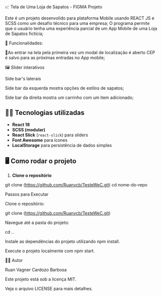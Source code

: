 📈 Tela de Uma Loja de Sapatos - FIGMA Projeto

Este é um projeto desenvolido para plataforma Mobile usando REACT JS e SCSS como um desafio técnico para uma empresa; O programa permite que o usuário tenha uma experiência parcial de um App Mobile de uma Loja de Sapatos fictícia;

🚀 Funcionalidades:

📍Ao entrar na tela pela primeira vez um modal de localização é aberto
  CEP é salvo para as próximas entradas no App mobile;

 🖼️ Slider interativos

  Side bar's laterais
  
  Side bar da esquerda mostra opções de estilos de sapatos;
  
  Side bar da direita mostra um carrinho com um item adicionado;

## 🧑‍💻 Tecnologias utilizadas

- **React 18**
- **SCSS (modular)**
- **React Slick** (`react-slick`) para sliders
- **Font Awesome** para ícones
- **LocalStorage** para persistência de dados simples


## 🖥️ Como rodar o projeto
1. **Clone o repositório**

git clone (https://github.com/Ruanvcb/TesteWeC.git)
cd nome-do-repo

Passos para Executar

Clone o repositório:

git clone 
(https://github.com/Ruanvcb/TesteWeC.git)

Navegue até a pasta do projeto:

cd ..

Instale as dependências do projeto utilizando npm install.

Execute o projeto localmente com npm start.

👨‍💻 Autor

Ruan Vagner Cardozo Barbosa

Este projeto está sob a licença MIT. 

Veja o arquivo LICENSE para mais detalhes.

